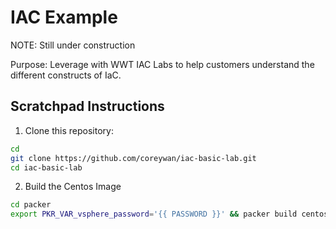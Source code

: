 # IAC Example

NOTE: Still under construction

Purpose: Leverage with WWT IAC Labs to help customers understand the different constructs of IaC.

## Scratchpad Instructions

1. Clone this repository:

```sh
cd
git clone https://github.com/coreywan/iac-basic-lab.git
cd iac-basic-lab
```

2. Build the Centos Image

```sh
cd packer
export PKR_VAR_vsphere_password='{{ PASSWORD }}' && packer build centos8.pkr.hcl
```
